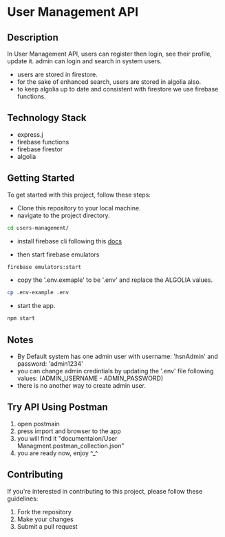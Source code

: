 # User Management API

## Description
In User Management API, users can register then login, see their profile, update it.
admin can login and search in system users.

- users are stored in firestore.
- for the sake of enhanced search, users are stored in algolia also.
- to keep algolia up to date and consistent with firestore we use firebase functions.

## Technology Stack

- express.j
- firebase functions
- firebase firestor
- algolia

## Getting Started

To get started with this project, follow these steps:

- Clone this repository to your local machine.
- navigate to the project directory.

```bash 
cd users-management/
```
- install firebase cli following this [docs](https://firebase.google.com/docs/cli)

- then start firebase emulators

```bash
firebase emulators:start
```
- copy the '.env.exmaple' to be '.env' and replace the ALGOLIA values.

```bash 
cp .env-example .env
```

- start the app.

```bash 
npm start
```

## Notes
- By Default system has one admin user with username: 'hsnAdmin' and password: 'admin1234'
- you can change admin credintials by updating the '.env' file following values: (ADMIN_USERNAME - ADMIN_PASSWORD)
- there is no another way to create admin user.

## Try API Using Postman
1. open postmain
2. press import and browser to the app
3. you will find it "documentaion/User Managment.postman_collection.json"
4. you are ready now, enjoy ^_^


## Contributing
If you're interested in contributing to this project, please follow these guidelines:
1. Fork the repository
2. Make your changes
3. Submit a pull request
